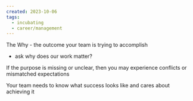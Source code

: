 ```yaml
---
created: 2023-10-06
tags:
  - incubating
  - career/management
---
```



The Why - the outcome your team is trying to accomplish

- ask why does our work matter?

If the purpose is missing or unclear, then you may experience conflicts or mismatched expectations

Your team needs to know what success looks like and cares about achieving it